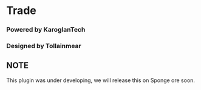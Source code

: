 # Trade
### Powered by KaroglanTech
### Designed by Tollainmear

## NOTE
This plugin was under developing, we will release this on Sponge ore soon.